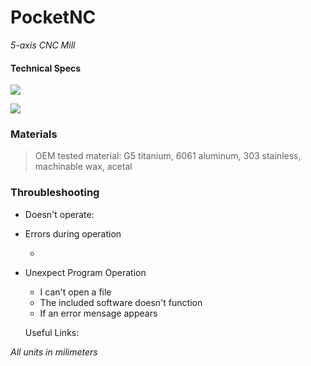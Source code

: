 # PocketNC

*5-axis CNC Mill*

#### **Technical Specs**
  
  ![](https://i.imgur.com/SVo0N7K.png)

  ![](https://i.imgur.com/aErQApR.png)

  
### Materials

> OEM tested material: G5 titanium, 
6061 aluminum, 303 
stainless, machinable 
wax, acetal

### Throubleshooting

- Doesn't operate:

- Errors during operation
  
  - 

- Unexpect Program Operation
  
  - I can't open a file
  - The included software doesn't function
  - If an error mensage appears
  
  Useful Links:
  
  > 

_All units in milimeters_
